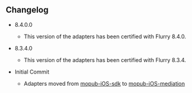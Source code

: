 ## Changelog
  * 8.4.0.0
    * This version of the adapters has been certified with Flurry 8.4.0.
    
  * 8.3.4.0
    * This version of the adapters has been certified with Flurry 8.3.4.

  * Initial Commit
  	* Adapters moved from [mopub-iOS-sdk](https://github.com/mopub/mopub-ios-sdk) to [mopub-iOS-mediation](https://github.com/mopub/mopub-iOS-mediation/)

